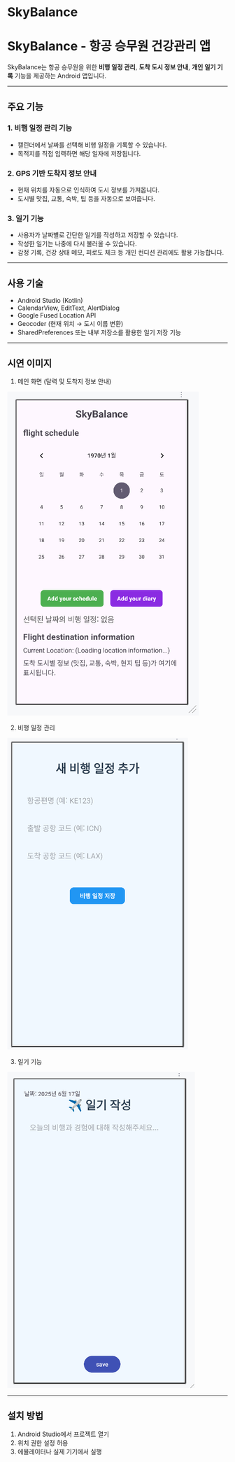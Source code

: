 # SkyBalance

# SkyBalance - 항공 승무원 건강관리 앱

SkyBalance는 항공 승무원을 위한 **비행 일정 관리**, **도착 도시 정보 안내**, **개인 일기 기록** 기능을 제공하는 Android 앱입니다.

---

## 주요 기능


### 1. 비행 일정 관리 기능
- 캘린더에서 날짜를 선택해 비행 일정을 기록할 수 있습니다.
- 목적지를 직접 입력하면 해당 일자에 저장됩니다.

### 2. GPS 기반 도착지 정보 안내
- 현재 위치를 자동으로 인식하여 도시 정보를 가져옵니다.
- 도시별 맛집, 교통, 숙박, 팁 등을 자동으로 보여줍니다.

### 3. 일기 기능
- 사용자가 날짜별로 간단한 일기를 작성하고 저장할 수 있습니다.
- 작성한 일기는 나중에 다시 불러올 수 있습니다.
- 감정 기록, 건강 상태 메모, 피로도 체크 등 개인 컨디션 관리에도 활용 가능합니다.

---

## 사용 기술

- Android Studio (Kotlin)
- CalendarView, EditText, AlertDialog
- Google Fused Location API
- Geocoder (현재 위치 → 도시 이름 변환)
- SharedPreferences 또는 내부 저장소를 활용한 일기 저장 기능

---

## 시연 이미지
1. 메인 화면 (달력 및 도착지 정보 안내)

![메인 화면](https://github.com/seyoungjung589/SkyBalance/blob/main/main.png)


2. 비행 일정 관리

![일정 관리 화면](https://github.com/seyoungjung589/SkyBalance/blob/main/schedule.png)

3. 일기 기능

![일기 기능 화면](https://github.com/seyoungjung589/SkyBalance/blob/main/diary.png)


---

## 설치 방법

1. Android Studio에서 프로젝트 열기
2. 위치 권한 설정 허용
3. 에뮬레이터나 실제 기기에서 실행







